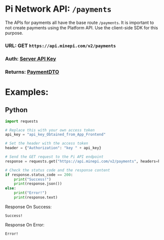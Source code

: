 # Pi Network API: ```/payments```
The APIs for payments all have the base route ```/payments```. It is important to not create payments using the Platform API. Use the client-side SDK for this purpose.

### URL: GET ```https://api.minepi.com/v2/payments```
### Auth: [Server API Key](../authorization/Key.md)
### Returns: [PaymentDTO](../types/PaymentDTO.md)

# Examples:
## Python
```python
import requests

# Replace this with your own access token
api_key = "api_key_Obtained_from_App_Frontend"

# Set the header with the access token
header = {"Authorization": "key " + api_key}

# Send the GET request to the Pi API endpoint
response = requests.get("https://api.minepi.com/v2/payments", headers=header)

# Check the status code and the response content
if response.status_code == 200:
    print("Success!")
    print(response.json())
else:
    print("Error!")
    print(response.text)
```
Response On Success:
```
Success!
```
Response On Error:
```
Error!
```